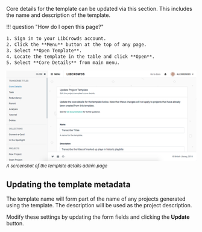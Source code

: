 Core details for the template can be updated via this section. This includes
the name and description of the template.

!!! question "How do I open this page?"

    1. Sign in to your LibCrowds account.
    2. Click the **Menu** button at the top of any page.
    3. Select **Open Template**.
    4. Locate the template in the table and click **Open**.
    5. Select **Core Details** from main menu.

![A screenshot of the template details admin page](/assets/img/template/details.png?raw=true)
<br><small>*A screenshot of the template details admin page*</small>

## Updating the template metadata

The template name will form part of the name of any projects generated using
the template. The description will be used as the project description.

Modify these settings by updating the form fields and clicking the **Update**
button.
